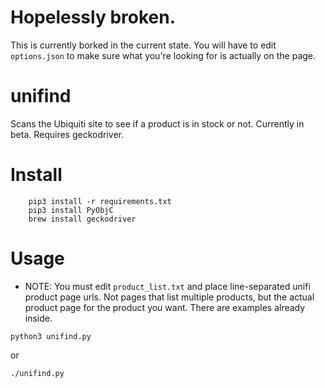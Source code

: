 # Hopelessly broken.
This is currently borked in the current state. You will have to edit `options.json` to make sure what you're looking for is actually on the page. 

# unifind
Scans the Ubiquiti site to see if a product is in stock or not. Currently in beta. Requires geckodriver.

# Install

```
    pip3 install -r requirements.txt
    pip3 install PyObjC
    brew install geckodriver
```

# Usage

- NOTE: You must edit `product_list.txt` and place line-separated unifi product page urls. Not pages that list multiple products, but the actual product page for the product you want. There are examples already inside.

```
python3 unifind.py
```

or

```
./unifind.py
```
